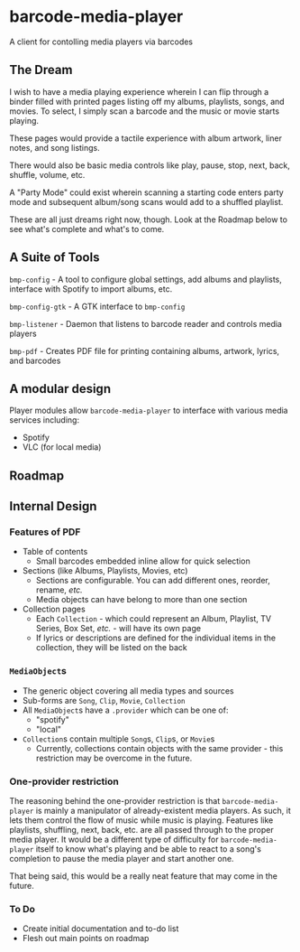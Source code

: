 # barcode-media-player
A client for contolling media players via barcodes

## The Dream
I wish to have a media playing experience wherein I can flip through a binder filled with printed pages listing off my albums, playlists, songs, and movies. To select, I simply scan a barcode and the music or movie starts playing.

These pages would provide a tactile experience with album artwork, liner notes, and song listings.

There would also be basic media controls like play, pause, stop, next, back, shuffle, volume, etc.

A "Party Mode" could exist wherein scanning a starting code enters party mode and subsequent album/song scans would add to a shuffled playlist.
    
These are all just dreams right now, though. Look at the Roadmap below to see what's complete and what's to come.

## A Suite of Tools

`bmp-config` - A tool to configure global settings, add albums and playlists, interface with Spotify to import albums, etc.

`bmp-config-gtk` - A GTK interface to `bmp-config`

`bmp-listener` - Daemon that listens to barcode reader and controls media players

`bmp-pdf` - Creates PDF file for printing containing albums, artwork, lyrics, and barcodes

## A modular design

Player modules allow `barcode-media-player` to interface with various media services including:

 * Spotify
 * VLC (for local media)

## Roadmap

## Internal Design

### Features of PDF
 * Table of contents
     * Small barcodes embedded inline allow for quick selection
 * Sections (like Albums, Playlists, Movies, etc)
     * Sections are configurable.  You can add different ones, reorder, rename, *etc.*
     * Media objects can have belong to more than one section
 * Collection pages
     * Each `Collection` - which could represent an Album, Playlist, TV Series, Box Set, *etc.* - will have its own page
     * If lyrics or descriptions are defined for the individual items in the collection, they will be listed on the back

### `MediaObject`s
 * The generic object covering all media types and sources
 * Sub-forms are `Song`, `Clip`, `Movie`, `Collection`
 * All `MediaObject`s have a `.provider` which can be one of:
     * "spotify"
     * "local"
 * `Collection`s contain multiple `Song`s, `Clip`s, or `Movie`s
     * Currently, collections contain objects with the same provider - this restriction may be overcome in the future.

### One-provider restriction
The reasoning behind the one-provider restriction is that `barcode-media-player` is mainly a manipulator of already-existent media players.  As such, it lets them control the flow of music while music is playing.  Features like playlists, shuffling, next, back, etc. are all passed through to the proper media player.  It would be a different type of difficulty for `barcode-media-player` itself to know what's playing and be able to react to a song's completion to pause the media player and start another one.

That being said, this would be a really neat feature that may come in the future.

### To Do
* Create initial documentation and to-do list
* Flesh out main points on roadmap